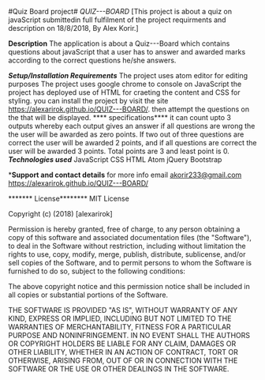 #Quiz Board project#
*QUIZ---BOARD*
[This project is about a quiz on javaScript submittedin full fulfilment of the project requirments and description on 18/8/2018, By Alex Korir.]

**Description**
The application is about a Quiz---Board which contains questions about javaScript that a user has to answer and awarded marks according to the correct questions he/she answers.

***Setup/Installation Requirements***
The project uses atom editor for editing purposes
The project uses google chrome to console on JavaScript
the project has deployed use of HTML for craeting the content and CSS for styling.
you can install the project by visit the site https://alexarirok.github.io/QUIZ---BOARD/. then attempt the questions on the that will be displayed.
**** specifications****
it can count upto 3 outputs whereby each output gives an answer 
if all questions are wrong the the user will be awarded as zero points. If two out of three questions are correct the user will be awarded 2 points, and if all questions are correct the user will be awarded 3 points. Total points are 3 and least point is 0.
*****Technologies used*****
JavaScript
CSS
HTML
Atom
jQuery
Bootstrap

*******Support and contact details******
for more info email akorir233@gmail.com  https://alexarirok.github.io/QUIZ---BOARD/

******* License********
MIT License

Copyright (c) (2018) [alexarirok]

Permission is hereby granted, free of charge, to any person obtaining a copy of this software and associated documentation files (the "Software"), to deal in the Software without restriction, including without limitation the rights to use, copy, modify, merge, publish, distribute, sublicense, and/or sell copies of the Software, and to permit persons to whom the Software is furnished to do so, subject to the following conditions:

The above copyright notice and this permission notice shall be included in all copies or substantial portions of the Software.

THE SOFTWARE IS PROVIDED "AS IS", WITHOUT WARRANTY OF ANY KIND, EXPRESS OR IMPLIED, INCLUDING BUT NOT LIMITED TO THE WARRANTIES OF MERCHANTABILITY, FITNESS FOR A PARTICULAR PURPOSE AND NONINFRINGEMENT. IN NO EVENT SHALL THE AUTHORS OR COPYRIGHT HOLDERS BE LIABLE FOR ANY CLAIM, DAMAGES OR OTHER LIABILITY, WHETHER IN AN ACTION OF CONTRACT, TORT OR OTHERWISE, ARISING FROM, OUT OF OR IN CONNECTION WITH THE SOFTWARE OR THE USE OR OTHER DEALINGS IN THE SOFTWARE.
